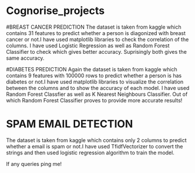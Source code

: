 # Cognorise_projects

#BREAST CANCER PREDICTION
The dataset is taken from kaggle which contains 31 features to predict whether a person is diagonized with breast cancer or not.I have used matplotlib libraries to check the correlation of the columns. I have used Logistic Regression as well as Random Forest Classifier to check which gives better accuracy. Suprisingly both gives the same accuracy.


#DIABETES PREDICTION
Again the dataset is taken from kaggle which contains 9 features with 100000 rows to predict whether a person is has diabetes or not.I have used matplotlib libraries to visualize the correlation between the columns and to show the accuracy of each model. I have used Random Forest Classfier as well as K Nearest Neighbours Classifier. Out of which Random Forest Classifier proves to provide more accurate results!


# SPAM EMAIL DETECTION
The dataset is taken from kaggle which contains only 2 columns to predict whether a email is spam or not.I have used TfidfVectorizer to convert the strings and then used logistic regression algorithm to train the model.

If any queries ping me!
